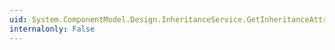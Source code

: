 ```yaml
---
uid: System.ComponentModel.Design.InheritanceService.GetInheritanceAttribute(System.ComponentModel.IComponent)
internalonly: False
---
```

